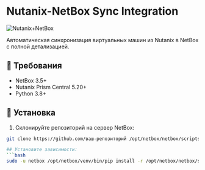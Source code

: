 # Nutanix-NetBox Sync Integration

![Nutanix+NetBox](https://i.imgur.com/JZyhW3p.png)

Автоматическая синхронизация виртуальных машин из Nutanix в NetBox с полной детализацией.

## 🔧 Требования
- NetBox 3.5+
- Nutanix Prism Central 5.20+
- Python 3.8+

## 🚀 Установка
1. Склонируйте репозиторий на сервер NetBox:
```bash
git clone https://github.com/ваш-репозиторий /opt/netbox/netbox/scripts/nutanix_integration

## Установите зависимости:
```bash
sudo -u netbox /opt/netbox/venv/bin/pip install -r /opt/netbox/netbox/scripts/nutanix_integration/requirements.txt